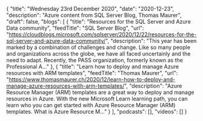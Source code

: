 {
  "title": "Wednesday 23rd December 2020",
  "date": "2020-12-23",
  "description": "Azure content from SQL Server Blog, Thomas Maurer",
  "draft": false,
  "blogs": [
    {
      "title": "Resources for the SQL Server and Azure Data community",
      "feedTitle": "SQL Server Blog",
      "url": "https://cloudblogs.microsoft.com/sqlserver/2020/12/22/resources-for-the-sql-server-and-azure-data-community/",
      "description": "This year has been marked by a combination of challenges and change. Like so many people and organizations across the globe, we have all faced uncertainly and the need to adapt. Recently, the PASS organization, formerly known as the Professional A..."
    },
    {
      "title": "Learn how to deploy and manage Azure resources with ARM templates",
      "feedTitle": "Thomas Maurer",
      "url": "https://www.thomasmaurer.ch/2020/12/learn-how-to-deploy-and-manage-azure-resources-with-arm-templates/",
      "description": "Azure Resource Manager (ARM) templates are a great way to deploy and manage resources in Azure. With the new Microsoft Learn learning path, you can learn who you can get started with Azure Resource Manager (ARM) templates. What is Azure Resource M..."
    }
  ],
  "podcasts": [],
  "videos": []
}